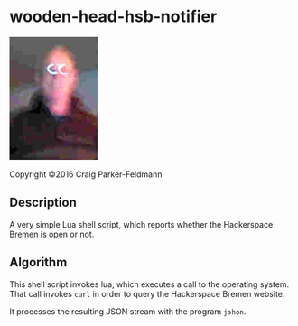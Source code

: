 wooden-head-hsb-notifier
========================

![Wooden head](images/whhn-03.jpg)

Copyright ©2016 Craig Parker-Feldmann

## Description

A very simple Lua shell script, which reports whether the
Hackerspace Bremen is open or not.

## Algorithm

This shell script invokes lua, which executes a call to the operating system. That call invokes `curl` in order to query the Hackerspace Bremen website.

It processes the resulting JSON stream with the program `jshon`.

<!-- Local Variables: -->
<!-- mode: markdown -->
<!-- tab-width: 4 -->
<!-- End: -->

<!-- EOF -->
